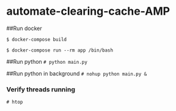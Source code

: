 # automate-clearing-cache-AMP


##Run docker

`$ docker-compose build`


`$ docker-compose run --rm app /bin/bash`


##Run python 
`# python main.py`


##Run python in background 
`# nohup python main.py &`


### Verify threads running
`# htop `

